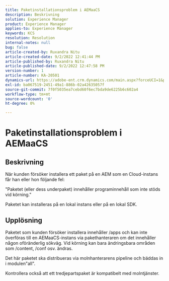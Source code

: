 ```yaml
---
title: Paketinstallationsproblem i AEMaaCS
description: Beskrivning
solution: Experience Manager
product: Experience Manager
applies-to: Experience Manager
keywords: KCS
resolution: Resolution
internal-notes: null
bug: false
article-created-by: Ruxandra Nitu
article-created-date: 9/2/2022 12:41:44 PM
article-published-by: Ruxandra Nitu
article-published-date: 9/2/2022 12:47:58 PM
version-number: 1
article-number: KA-20501
dynamics-url: https://adobe-ent.crm.dynamics.com/main.aspx?forceUCI=1&pagetype=entityrecord&etn=knowledgearticle&id=f194cd96-bc2a-ed11-9db1-0022480861dd
exl-id: ba067519-2451-49a1-886b-02a42635057f
source-git-commit: 7f0f5035ea7cebd60f6ec7bda9de6225b6c602a4
workflow-type: tm+mt
source-wordcount: '0'
ht-degree: 0%

---
```


# Paketinstallationsproblem i AEMaaCS

## Beskrivning


När kunden försöker installera ett paket på en AEM som en Cloud-instans får han eller hon följande fel:

&quot;Paketet (eller dess underpaket) innehåller programinnehåll som inte stöds vid körning.&quot;



Paketet kan installeras på en lokal instans eller på en lokal SDK.




## Upplösning


Paketet som kunden försöker installera innehåller /apps och kan inte överföras till en AEMaaCS-instans via pakethanteraren om det innehåller någon oföränderlig sökväg.
Vid körning kan bara ändringsbara områden som /content, /conf osv. ändras.

Det här paketet ska distribueras via molnhanterarens pipeline och bäddas in i modulen&quot;all&quot;.

Kontrollera också att ett tredjepartspaket är kompatibelt med molntjänster.

